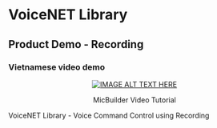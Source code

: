 # VoiceNET Library
## Product Demo - Recording
### Vietnamese video demo ###
<div align="center">

[![IMAGE ALT TEXT HERE](https://img.youtube.com/vi/V9E13BwXla0/0.jpg)](https://www.youtube.com/watch?v=V9E13BwXla0)

MicBuilder Video Tutorial

</div>

VoiceNET Library - Voice Command Control using Recording
